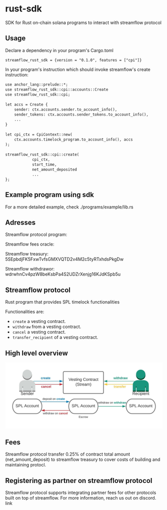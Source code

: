 # rust-sdk
SDK for Rust on-chain solana programs to interact with streamflow protocol

## Usage

Declare a dependency in your program's Cargo.toml

```
streamflow_rust_sdk = {version = "0.1.0", features = ["cpi"]}
```

In your program's instruction which should invoke streamflow's create instruction:


```
use anchor_lang::prelude::*;
use streamflow_rust_sdk::cpi::accounts::Create
use streamflow_rust_sdk::cpi;

let accs = Create {
    sender: ctx.accounts.sender.to_account_info(),
    sender_tokens: ctx.accounts.sender_tokens.to_account_info(),
    ...
}

let cpi_ctx = CpiContext::new(
    ctx.accounts.timelock_program.to_account_info(), accs
);

streamflow_rust_sdk::cpi::create(
            cpi_ctx,
            start_time,
            net_amount_deposited
            ...
};

```

## Example program using sdk

For a more detailed example, check ./programs/example/lib.rs 

Adresses
---
Streamflow protocol program: 

Streamflow fees oracle: 

Streamflow treasury: 5SEpbdjFK5FxwTvfsGMXVQTD2v4M2c5tyRTxhdsPkgDw

Streamflow withdrawor: wdrwhnCv4pzW8beKsbPa4S2UDZrXenjg16KJdKSpb5u


## Streamflow protocol


Rust program that provides SPL timelock functionalities

Functionalities are:
- `create` a vesting contract.
- `withdraw` from a vesting contract.
- `cancel` a vesting contract.
- `transfer_recipient` of a vesting contract.

High level overview
--
![Overview](./misc/overview.jpeg)

## Fees

Streamflow protocol transfer 0.25% of contract total amount (net_amount_deposit) to streamflow treasury to cover costs of building and maintaining protocl. 

## Registering as partner on streamflow protocol

Streamflow protocol supports integrating partner fees for other protocols built on top of streamflow. For more information, reach us out on discord. <link>link</link>